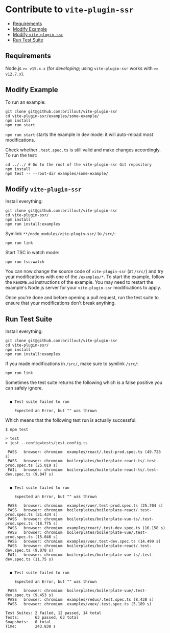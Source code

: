# Contribute to `vite-plugin-ssr`

- [Requirements](#requirements)
- [Modify Example](#modify-example)
- [Modify `vite-plugin-ssr`](#modify-vite-plugin-ssr)
- [Run Test Suite](#run-test-suite)


## Requirements

Node.js `>= v15.x.x` (for *developing*; using `vite-plugin-ssr` works with `>= v12.7.x`).


## Modify Example

To run an example:

```shell
git clone git@github.com:brillout/vite-plugin-ssr
cd vite-plugin-ssr/examples/some-example/
npm install
npm run start
```

`npm run start` starts the example in dev mode: it will auto-reload most modifications.

Check whether `.test.spec.ts` is still valid and make changes accordingly.
To run the test:

```shell
cd ../../ # Go to the root of the vite-plugin-ssr Git repository
npm install
npm test -- --root-dir examples/some-example/
```


## Modify `vite-plugin-ssr`

Install everything:

```shell
git clone git@github.com:brillout/vite-plugin-ssr
cd vite-plugin-ssr/
npm install
npm run install:examples
```

Symlink `**/node_modules/vite-plugin-ssr/` to `/src/`:

```shell
npm run link
```

Start TSC in watch mode:

```
npm run tsc:watch
```

You can now change the source code of `vite-plugin-ssr` (at `/src/`) and try your modifications with one of the `/examples/*`.
To start the example, follow the `README.md` instructions of the example.
You may need to restart the example's Node.js server for your `vite-plugin-ssr` modifications to apply.

Once you're done and before opening a pull request, run the test suite to ensure that your modifications don't break anything.


## Run Test Suite

Install everything:

```shell
git clone git@github.com:brillout/vite-plugin-ssr
cd vite-plugin-ssr/
npm install
npm run install:examples
```

If you made modifications in `/src/`, make sure to symlink `/src/`:

```shell
npm run link
```

Sometimes the test suite returns the following which is a false positive you can safely ignore.

```shell

  ● Test suite failed to run

    Expected an Error, but "" was thrown
```

Which means that the following test run is actually successful.

```shell
$ npm test

> test
> jest --config=tests/jest.config.ts

 PASS   browser: chromium  examples/react/.test-prod.spec.ts (49.728 s)
 PASS   browser: chromium  boilerplates/boilerplate-react-ts/.test-prod.spec.ts (25.019 s)
 FAIL   browser: chromium  boilerplates/boilerplate-react-ts/.test-dev.spec.ts (9.047 s)


  ● Test suite failed to run

    Expected an Error, but "" was thrown

 PASS   browser: chromium  examples/vue/.test-prod.spec.ts (25.704 s)
 PASS   browser: chromium  boilerplates/boilerplate-react/.test-prod.spec.ts (21.434 s)
 PASS   browser: chromium  boilerplates/boilerplate-vue-ts/.test-prod.spec.ts (18.775 s)
 PASS   browser: chromium  examples/react/.test-dev.spec.ts (16.158 s)
 PASS   browser: chromium  boilerplates/boilerplate-vue/.test-prod.spec.ts (15.046 s)
 PASS   browser: chromium  examples/vue/.test-dev.spec.ts (14.499 s)
 PASS   browser: chromium  boilerplates/boilerplate-react/.test-dev.spec.ts (9.078 s)
 FAIL   browser: chromium  boilerplates/boilerplate-vue-ts/.test-dev.spec.ts (11.75 s)


  ● Test suite failed to run

    Expected an Error, but "" was thrown

 PASS   browser: chromium  boilerplates/boilerplate-vue/.test-dev.spec.ts (9.453 s)
 PASS   browser: chromium  examples/redux/.test.spec.ts (8.438 s)
 PASS   browser: chromium  examples/vuex/.test.spec.ts (5.189 s)

Test Suites: 2 failed, 12 passed, 14 total
Tests:       63 passed, 63 total
Snapshots:   0 total
Time:        243.838 s
```
